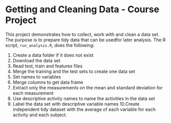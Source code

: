# Getting and Cleaning Data - Course Project

This project demonstrates how to collect, work with and clean a data set. The purpose is to prepare tidy data that can be usedfor later analysis.
The R script, `run_analysis.R`, does the following:

1. Create a data folder if it does not exist 
2. Download the data set 
3. Read test, train and features files 
4. Merge the training and the test sets to create one data set 
5. Set names to variables 
6. Merge columns to get data frame 
7. Extract only the measurements on the mean and standard deviation for each measurement 
8. Use descriptive activity names to name the activities in the data set 
9. Label the data set with descriptive variable names 
10.Create independent tidy dataset with the average of each variable for each activity and each subject.
